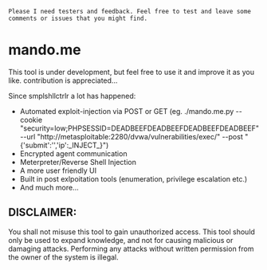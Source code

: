 ```
Please I need testers and feedback. Feel free to test and leave some comments or issues that you might find.
```

# mando.me

This tool is under development, but feel free to use it and improve it as you like. contribution is appreciated...

Since smplshllctrlr a lot has happened:
* Automated exploit-injection via POST or GET (eg. ./mando.me.py --cookie "security=low;PHPSESSID=DEADBEEFDEADBEEFDEADBEEFDEADBEEF" --url "http://metasploitable:2280/dvwa/vulnerabilities/exec/" --post "{'submit':'','ip':\_INJECT\_}")
* Encrypted agent communication
* Meterpreter/Reverse Shell Injection
* A more user friendly UI
* Built in post exlpoitation tools (enumeration, privilege escalation etc.)
* And much more...

## DISCLAIMER:
You shall not misuse this tool to gain unauthorized access. This tool should only be used to expand knowledge, and not for causing malicious or damaging attacks. Performing any attacks without written permission from the owner of the system is illegal.
